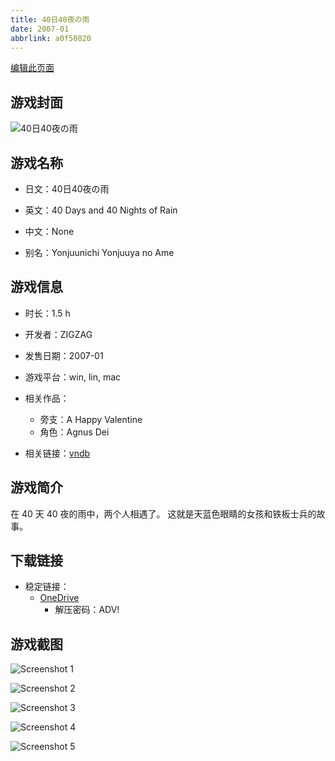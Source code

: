 ```yaml
---
title: 40日40夜の雨
date: 2007-01
abbrlink: a0f50820
---
```

[编辑此页面](https://github.com/ACG-3/ADV3-source/blob/main/source/_posts/games/40%E6%97%A540%E5%A4%9C%E3%81%AE%E9%9B%A8.md)

## 游戏封面

![40日40夜の雨](https://pan.timero.xyz/d/onedrive/img_lib_001/40%E6%97%A540%E5%A4%9C%E3%81%AE%E9%9B%A8_cover.avif)


## 游戏名称

- 日文：40日40夜の雨
- 英文：40 Days and 40 Nights of Rain
- 中文：None

- 别名：Yonjuunichi Yonjuuya no Ame


## 游戏信息

- 时长：1.5 h
- 开发者：ZIGZAG
- 发售日期：2007-01
- 游戏平台：win, lin, mac
- 相关作品：
   - 旁支：A Happy Valentine
   - 角色：Agnus Dei

- 相关链接：[vndb](https://vndb.org/v39)


## 游戏简介

在 40 天 40 夜的雨中，两个人相遇了。
这就是天蓝色眼睛的女孩和铁板士兵的故事。




## 下载链接

- 稳定链接：
    - [OneDrive](https://pan.timero.xyz/onedrive/adv_lib_001/40%E6%97%A540%E5%A4%9C%E3%81%AE%E9%9B%A8)
        - 解压密码：ADV!



## 游戏截图


![Screenshot 1](https://pan.timero.xyz/d/onedrive/img_lib_001/40%E6%97%A540%E5%A4%9C%E3%81%AE%E9%9B%A8_Screenshot_1.avif)

![Screenshot 2](https://pan.timero.xyz/d/onedrive/img_lib_001/40%E6%97%A540%E5%A4%9C%E3%81%AE%E9%9B%A8_Screenshot_2.avif)

![Screenshot 3](https://pan.timero.xyz/d/onedrive/img_lib_001/40%E6%97%A540%E5%A4%9C%E3%81%AE%E9%9B%A8_Screenshot_3.avif)

![Screenshot 4](https://pan.timero.xyz/d/onedrive/img_lib_001/40%E6%97%A540%E5%A4%9C%E3%81%AE%E9%9B%A8_Screenshot_4.avif)

![Screenshot 5](https://pan.timero.xyz/d/onedrive/img_lib_001/40%E6%97%A540%E5%A4%9C%E3%81%AE%E9%9B%A8_Screenshot_5.avif)

